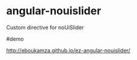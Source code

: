 # angular-nouislider
Custom directive for noUiSlider

#demo

http://eboukamza.github.io/ez-angular-nouislider/
